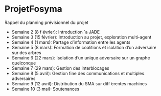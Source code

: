 # ProjetFosyma
 Rappel du planning prévisionnel du projet 
 - Semaine 2 (8 f évrier):    Introduction `a JADE
 - Semaine 3 (15 février):    Introduction au projet, exploration multi-agent
 - Semaine 4 (1 mars):    Partage d’information entre les agents
 - Semaine 5 (8 mars):    Formation de coalitions et isolation d’un adversaire sur des arbres
 - Semaine 6 (22 mars):    Isolation d’un unique adversaire sur un graphe quelconque
 - Semaine 7 (29 mars):    Gestion des interblocages
 - Semaine 8 (5 avril):    Gestion fine des communications et multiples adversaires
 - Semaine 9 (12 avril):    Distribution du SMA sur diff ́erentes machines
 - Semaine 10 (3 mai):    Soutenances
